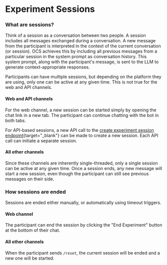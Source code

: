 # Experiment Sessions

### What are sessions?
Think of a session as a conversation between two people. A session includes all messages exchanged during a conversation. A new message from the participant is interpreted in the context of the current conversation (or session). OCS achieves this by including all previous messages from a particular session in the system prompt as conversation history. This system prompt, along with the participant's message, is sent to the LLM to generate context-appropriate responses.

Participants can have multiple sessions, but depending on the platform they are using, only one can be active at any given time. This is not true for the web and API channels.

#### Web and API channels
For the web channel, a new session can be started simply by opening the chat link in a new tab. The participant can continue chatting with the bot in both tabs.

For API-based sessions, a new API call to the [create experiment session endpoint][create-experiment-session]{target="_blank"} can be made to create a new session. Each API call can initiate a separate session.

#### All other channels
Since these channels are inherently single-threaded, only a single session can be active at any given time. Once a session ends, any new message will start a new session, even though the participant can still see previous messages on their side.

### How sessions are ended
Sessions are ended either manually, or automatically using timeout triggers.
<!-- Link timeout triggers to events / timeout_triggers page -->

#### Web channel
The participant can end the session by clicking the "End Experiment" button at the bottom of their chat.

#### All other channels
When the participant sends `/reset`, the current session will be ended and a new one will be started.


[channels]: ../channels.md
[create-experiment-session]: https://chatbots.dimagi.com/api/docs/#tag/Experiment-Sessions/operation/session_create